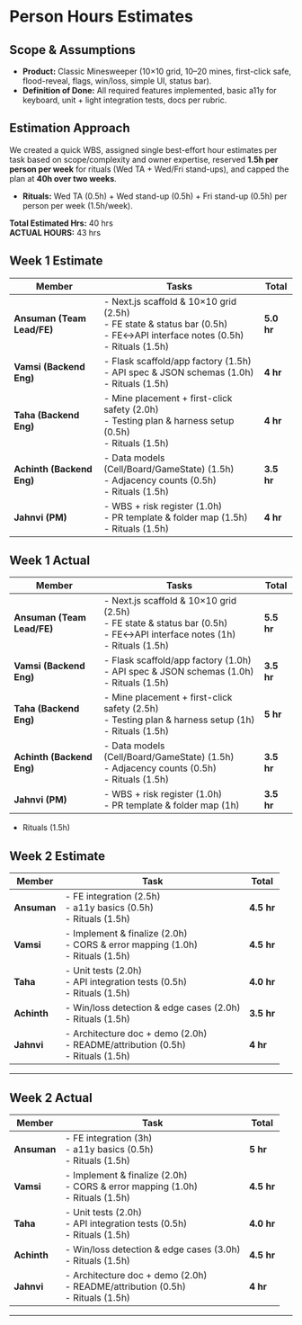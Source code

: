 # Person Hours Estimates

## Scope & Assumptions

- **Product:** Classic Minesweeper (10×10 grid, 10–20 mines, first-click safe, flood-reveal, flags, win/loss, simple UI, status bar).
- **Definition of Done:** All required features implemented, basic a11y for keyboard, unit + light integration tests, docs per rubric.

## Estimation Approach

We created a quick WBS, assigned single best-effort hour estimates per task based on scope/complexity and owner expertise, reserved **1.5h per person per week** for rituals (Wed TA + Wed/Fri stand-ups), and capped the plan at **40h over two weeks**.

- **Rituals:** Wed TA (0.5h) + Wed stand-up (0.5h) + Fri stand-up (0.5h) per person per week (1.5h/week).

**Total Estimated Hrs:** 40 hrs  
**ACTUAL HOURS:** 43 hrs
## Week 1 Estimate

**Member** | **Tasks** | **Total**
---|---|---
**Ansuman (Team Lead/FE)** | - Next.js scaffold & 10×10 grid (2.5h)<br>- FE state & status bar (0.5h)<br>- FE↔API interface notes (0.5h)<br>- Rituals (1.5h) | **5.0 hr**
**Vamsi (Backend Eng)** | - Flask scaffold/app factory (1.5h)<br>- API spec & JSON schemas (1.0h)<br>- Rituals (1.5h) | **4 hr**
**Taha (Backend Eng)** | - Mine placement + first-click safety (2.0h)<br>- Testing plan & harness setup (0.5h)<br>- Rituals (1.5h) | **4 hr**
**Achinth (Backend Eng)** | - Data models (Cell/Board/GameState) (1.5h)<br>- Adjacency counts (0.5h)<br>- Rituals (1.5h) | **3.5 hr**
**Jahnvi (PM)** | - WBS + risk register (1.0h)<br>- PR template & folder map (1.5h)<br>- Rituals (1.5h) | **4 hr**

 
## Week 1 Actual

**Member** | **Tasks** | **Total**
---|---|---
**Ansuman (Team Lead/FE)** | - Next.js scaffold & 10×10 grid (2.5h)<br>- FE state & status bar (0.5h)<br>- FE↔API interface notes (1h)<br>- Rituals (1.5h) | **5.5 hr**
**Vamsi (Backend Eng)** | - Flask scaffold/app factory (1.0h)<br>- API spec & JSON schemas (1.0h)<br>- Rituals (1.5h) | **3.5 hr**
**Taha (Backend Eng)** | - Mine placement + first-click safety (2.5h)<br>- Testing plan & harness setup (1h)<br>- Rituals (1.5h) | **5 hr**
**Achinth (Backend Eng)** | - Data models (Cell/Board/GameState) (1.5h)<br>- Adjacency counts (0.5h)<br>- Rituals (1.5h) | **3.5 hr**
**Jahnvi (PM)** | - WBS + risk register (1.0h)<br>- PR template & folder map (1h) | **3.5 hr**  
- Rituals (1.5h)

 
## Week 2 Estimate

**Member** | **Task** | **Total**
---|---|---
**Ansuman** | - FE integration (2.5h)<br>- a11y basics (0.5h)<br>- Rituals (1.5h) | **4.5 hr**
**Vamsi** | - Implement & finalize (2.0h)<br>- CORS & error mapping (1.0h)<br>- Rituals (1.5h) | **4.5 hr**
**Taha** | - Unit tests (2.0h)<br>- API integration tests (0.5h)<br>- Rituals (1.5h) | **4.0 hr**
**Achinth** | - Win/loss detection & edge cases (2.0h)<br>- Rituals (1.5h) | **3.5 hr**
**Jahnvi** | - Architecture doc + demo (2.0h)<br>- README/attribution (0.5h)<br>- Rituals (1.5h) | **4 hr**

---

## Week 2 Actual

**Member** | **Task** | **Total**
---|---|---
**Ansuman** | - FE integration (3h)<br>- a11y basics (0.5h)<br>- Rituals (1.5h) | **5 hr**
**Vamsi** | - Implement & finalize (2.0h)<br>- CORS & error mapping (1.0h)<br>- Rituals (1.5h) | **4.5 hr**
**Taha** | - Unit tests (2.0h)<br>- API integration tests (0.5h)<br>- Rituals (1.5h) | **4.0 hr**
**Achinth** | - Win/loss detection & edge cases (3.0h)<br>- Rituals (1.5h) | **4.5 hr**
**Jahnvi** | - Architecture doc + demo (2.0h)<br>- README/attribution (0.5h)<br>- Rituals (1.5h) | **4 hr**

---
